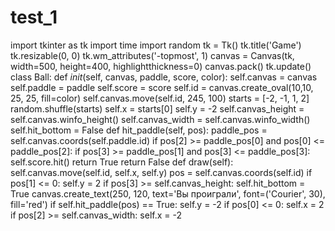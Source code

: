 # test_1
import tkinter as tk
import time
import random
tk = Tk()
tk.title('Game')
tk.resizable(0, 0)
tk.wm_attributes('-topmost', 1)
canvas = Canvas(tk, width=500, height=400, highlightthickness=0)
canvas.pack()
tk.update()
class Ball:
    def _init_(self, canvas, paddle, score, color):
        self.canvas = canvas
        self.paddle = paddle
        self.score = score
        self.id = canvas.create_oval(10,10, 25, 25, fill=color)
        self.canvas.move(self.id, 245, 100)
        starts = [-2, -1, 1, 2]
        random.shuffle(starts)
        self.x = starts[0]
        self.y = -2
        self.canvas_height = self.canvas.winfo_height()
        self.canvas_width = self.canvas.winfo_width()
        self.hit_bottom = False
    def hit_paddle(self, pos):
        paddle_pos = self.canvas.coords(self.paddle.id)
        if pos[2] >= paddle_pos[0] and pos[0] <= paddle_pos[2]:
            if pos[3] >= paddle_pos[1] and pos[3] <= paddle_pos[3]:
                self.score.hit()
                return True
        return False
    def draw(self):
        self.canvas.move(self.id, self.x, self.y)
        pos = self.canvas.coords(self.id)
        if pos[1] <= 0:
            self.y = 2
        if pos[3] >= self.canvas_height:
            self.hit_bottom = True
            canvas.create_text(250, 120, text='Вы проиграли', font=('Courier', 30), fill='red')
        if self.hit_paddle(pos) == True:
            self.y = -2
        if pos[0] <= 0:
            self.x = 2
        if pos[2] >= self.canvas_width:
            self.x = -2
